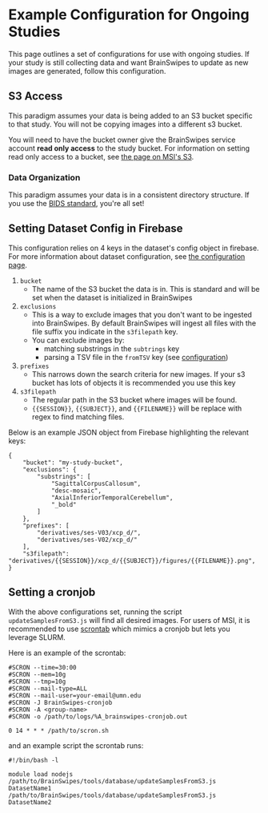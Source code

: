 # Example Configuration for Ongoing Studies

This page outlines a set of configurations for use with ongoing studies.
If your study is still collecting data and want BrainSwipes to update as new images are generated, follow this configuration.


## S3 Access
This paradigm assumes your data is being added to an S3 bucket specific to that study. You will not be copying images into a different s3 bucket.

You will need to have the bucket owner give the BrainSwipes service account **read only access** to the study bucket. For information on setting read only access to a bucket, see [the page on MSI's S3](s3cfg.md).

### Data Organization
This paradigm assumes your data is in a consistent directory structure. If you use the [BIDS standard](https://bids.neuroimaging.io/), you're all set!


## Setting Dataset Config in Firebase

This configuration relies on 4 keys in the dataset's config object in firebase. For more information about dataset configuration, see [the configuration page](configuration.md).

1. `bucket`
    - The name of the S3 bucket the data is in. This is standard and will be set when the dataset is initialized in BrainSwipes
1. `exclusions`
    - This is a way to exclude images that you don't want to be ingested into BrainSwipes. By default BrainSwipes will ingest all files with the file suffix you indicate in the `s3filepath` key.
    - You can exclude images by: 
        - matching substrings in the `subtrings` key
        - parsing a TSV file in the `fromTSV` key (see [configuration](configuration.ms))
1. `prefixes`
    - This narrows down the search criteria for new images. If your s3 bucket has lots of objects it is recommended you use this key
1. `s3filepath`
    - The regular path in the S3 bucket where images will be found.
    - `{{SESSION}}`, `{{SUBJECT}}`, and `{{FILENAME}}` will be replace with regex to find matching files.

Below is an example JSON object from Firebase highlighting the relevant keys:

    {
        "bucket": "my-study-bucket",
        "exclusions": {
            "substrings": [
                "SagittalCorpusCallosum",
                "desc-mosaic",
                "AxialInferiorTemporalCerebellum",
                "_bold"
            ]
        },
        "prefixes": [
            "derivatives/ses-V03/xcp_d/",
            "derivatives/ses-V02/xcp_d/"
        ],
        "s3filepath": "derivatives/{{SESSION}}/xcp_d/{{SUBJECT}}/figures/{{FILENAME}}.png",
    }

## Setting a cronjob

With the above configurations set, running the script `updateSamplesFromS3.js` will find all desired images.
For users of MSI, it is recommended to use [scrontab](https://slurm.schedmd.com/scrontab.html) which mimics a cronjob but lets you leverage SLURM.

Here is an example of the scrontab:

    #SCRON --time=30:00
    #SCRON --mem=10g
    #SCRON --tmp=10g
    #SCRON --mail-type=ALL  
    #SCRON --mail-user=your-email@umn.edu
    #SCRON -J BrainSwipes-cronjob
    #SCRON -A <group-name>
    #SCRON -o /path/to/logs/%A_brainswipes-cronjob.out

    0 14 * * * /path/to/scron.sh


and an example script the scrontab runs:

    #!/bin/bash -l        

    module load nodejs
    /path/to/BrainSwipes/tools/database/updateSamplesFromS3.js DatasetName1
    /path/to/BrainSwipes/tools/database/updateSamplesFromS3.js DatasetName2